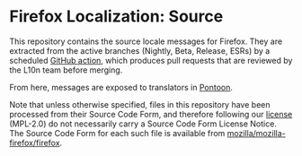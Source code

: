 # Firefox Localization: Source

This repository contains the source locale messages for Firefox.
They are extracted from the active branches (Nightly, Beta, Release, ESRs)
by a scheduled [GitHub action](./.github/workflows/update.yml),
which produces pull requests that are reviewed by the L10n team before merging.

From here, messages are exposed to translators in [Pontoon](https://pontoon.mozilla.org/).

Note that unless otherwise specified,
files in this repository have been processed from their Source Code Form,
and therefore following our [license](./LICENSE) (MPL-2.0)
do not necessarily carry a Source Code Form License Notice.
The Source Code Form for each such file is available from
[mozilla/mozilla-firefox/firefox](https://github.com/mozilla-firefox/firefox).
